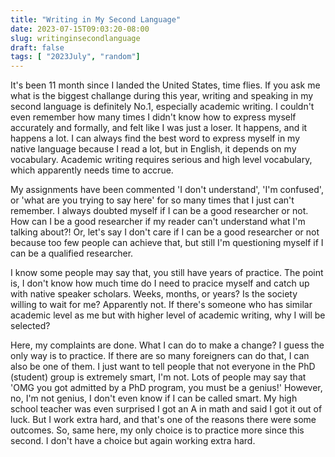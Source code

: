 ```yaml
---
title: "Writing in My Second Language"
date: 2023-07-15T09:03:20-08:00
slug: writinginsecondlanguage
draft: false
tags: [ "2023July", "random"]
---
```


It's been 11 month since I landed the United States, time flies. If you ask me what is the biggest challange during this year, writing and speaking in my second language is definitely No.1, especially academic writing. I couldn't even remember how many times I didn't know how to express myself accurately and formally, and felt like I was just a loser. It happens, and it happens a lot. I can always find the best word to express myself in my native language because I read a lot, but in English, it depends on my vocabulary. Academic writing requires serious and high level vocabulary, which apparently needs time to accrue.

My assignments have been commented 'I don't understand', 'I'm confused', or 'what are you trying to say here' for so many times that I just can't remember. I always doubted myself if I can be a good researcher or not. How can I be a good researcher if my reader can't understand what I'm talking about?! Or, let's say I don't care if I can be a good researcher or not because too few people can achieve that, but still I'm questioning myself if I can be a qualified researcher. 

I know some people may say that, you still have years of practice. The point is, I don't know how much time do I need to pracice myself and catch up with native speaker scholars. Weeks, months, or years? Is the society willing to wait for me? Apparently not. If there's someone who has similar academic level as me but with higher level of academic writing, why I will be selected? 

Here, my complaints are done. What I can do to make a change? I guess the only way is to practice. If there are so many foreigners can do that, I can also be one of them. I just want to tell people that not everyone in the PhD (student) group is extremely smart, I'm not. Lots of people may say that 'OMG you got admitted by a PhD program, you must be a genius!' However, no, I'm not genius, I don't even know if I can be called smart. My high school teacher was even surprised I got an A in math and said I got it out of luck. But I work extra hard, and that's one of the reasons there were some outcomes. So, same here, my only choice is to practice more since this second. I don't have a choice but again working extra hard. 